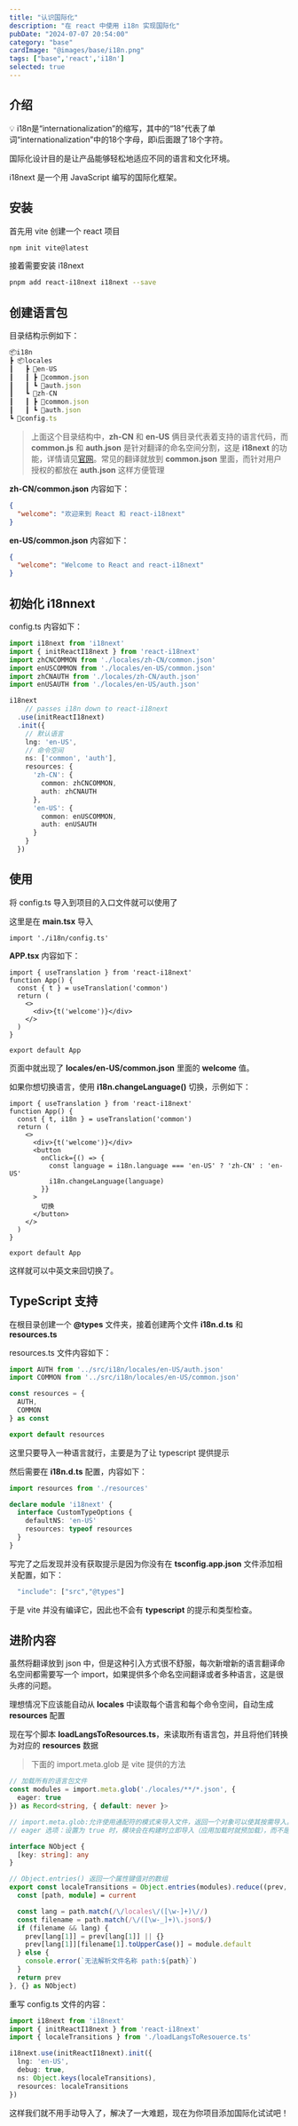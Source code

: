 ```yaml
---
title: "认识国际化"
description: "在 react 中使用 i18n 实现国际化"
pubDate: "2024-07-07 20:54:00"
category: "base"
cardImage: "@images/base/i18n.png"
tags: ["base",'react','i18n']
selected: true
---
```


## 介绍

💡 i18n是“internationalization”的缩写，其中的“18”代表了单词“internationalization”中的18个字母，即i后面跟了18个字符。

国际化设计目的是让产品能够轻松地适应不同的语言和文化环境。

i18next 是一个用 JavaScript 编写的国际化框架。

## 安装

首先用 vite 创建一个 react 项目

```bash
npm init vite@latest
```

接着需要安装 i18next

```bash
pnpm add react-i18next i18next --save
```

## 创建语言包

目录结构示例如下：

```typescript
📦i18n
┣ 📦locales
┃   ┣ 📂en-US
┃   ┃ ┣ 📜common.json
┃   ┃ ┗ 📜auth.json
┃   ┗ 📂zh-CN
┃   ┃ ┣ 📜common.json
┃   ┃ ┗ 📜auth.json
┗ 📜config.ts
```

> 上面这个目录结构中，**zh-CN** 和 **en-US** 俩目录代表着支持的语言代码，而 **common.js** 和 **auth.json** 是针对翻译的命名空间分割，这是 **i18next** 的功能，详情请见[官网](https://www.i18next.com/principles/namespaces)。常见的翻译就放到 **common.json** 里面，而针对用户授权的都放在 **auth.json** 这样方便管理

**zh-CN/common.json** 内容如下：

```json
{
  "welcome": "欢迎来到 React 和 react-i18next"
}
```

**en-US/common.json** 内容如下：

```json
{
  "welcome": "Welcome to React and react-i18next"
}
```

## 初始化 i18nnext

config.ts 内容如下：

```typescript
import i18next from 'i18next'
import { initReactI18next } from 'react-i18next'
import zhCNCOMMON from './locales/zh-CN/common.json'
import enUSCOMMON from './locales/en-US/common.json'
import zhCNAUTH from './locales/zh-CN/auth.json'
import enUSAUTH from './locales/en-US/auth.json'

i18next
    // passes i18n down to react-i18next
  .use(initReactI18next)
  .init({
    // 默认语言
    lng: 'en-US',
    // 命令空间
    ns: ['common', 'auth'],
    resources: {
      'zh-CN': {
        common: zhCNCOMMON,
        auth: zhCNAUTH
      },
      'en-US': {
        common: enUSCOMMON,
        auth: enUSAUTH
      }
    }
  })
```

## 使用

将 config.ts 导入到项目的入口文件就可以使用了

这里是在 **main.tsx** 导入

```tsx
import './i18n/config.ts'
```

**APP.tsx** 内容如下：

```tsx
import { useTranslation } from 'react-i18next'
function App() {
  const { t } = useTranslation('common')
  return (
    <>
      <div>{t('welcome')}</div>
    </>
  )
}

export default App
```

页面中就出现了 **locales/en-US/common.json** 里面的 **welcome** 值。

如果你想切换语言，使用 **i18n.changeLanguage()** 切换，示例如下：

```tsx
import { useTranslation } from 'react-i18next'
function App() {
  const { t, i18n } = useTranslation('common')
  return (
    <>
      <div>{t('welcome')}</div>
      <button
        onClick={() => {
          const language = i18n.language === 'en-US' ? 'zh-CN' : 'en-US'
          i18n.changeLanguage(language)
        }}
      >
        切换
      </button>
    </>
  )
}

export default App
```

这样就可以中英文来回切换了。

## TypeScript 支持

在根目录创建一个 **@types** 文件夹，接着创建两个文件 **i18n.d.ts** 和 **resources.ts**

resources.ts 文件内容如下：

```ts
import AUTH from '../src/i18n/locales/en-US/auth.json'
import COMMON from '../src/i18n/locales/en-US/common.json'

const resources = {
  AUTH,
  COMMON
} as const

export default resources
```

这里只要导入一种语言就行，主要是为了让 typescript 提供提示

然后需要在 **i18n.d.ts** 配置，内容如下：

```ts
import resources from './resources'

declare module 'i18next' {
  interface CustomTypeOptions {
    defaultNS: 'en-US'
    resources: typeof resources
  }
}
```

 写完了之后发现并没有获取提示是因为你没有在 **tsconfig.app.json** 文件添加相关配置，如下：

```ts
  "include": ["src","@types"]
```

于是 vite 并没有编译它，因此也不会有 **typescript** 的提示和类型检查。

## 进阶内容

虽然将翻译放到 json 中，但是这种引入方式很不舒服，每次新增新的语言翻译命名空间都需要写一个 import，如果提供多个命名空间翻译或者多种语言，这是很头疼的问题。

理想情况下应该能自动从 **locales** 中读取每个语言和每个命令空间，自动生成 **resources** 配置

现在写个脚本 **loadLangsToResources.ts**，来读取所有语言包，并且将他们转换为对应的 **resources** 数据

> 下面的 import.meta.glob 是 vite 提供的方法

```ts
// 加载所有的语言包文件
const modules = import.meta.glob('./locales/**/*.json', {
  eager: true
}) as Record<string, { default: never }>

// import.meta.glob:允许使用通配符的模式来导入文件，返回一个对象可以使其按需导入。
// eager 选项：设置为 true 时，模块会在构建时立即导入（应用加载时就预加载），而不是在运行时按需导入。

interface NObject {
  [key: string]: any
}

// Object.entries() 返回一个属性键值对的数组
export const localeTransitions = Object.entries(modules).reduce((prev, current) => {
  const [path, module] = current

  const lang = path.match(/\/locales\/([\w-]+)\//)
  const filename = path.match(/\/([\w-_]+)\.json$/)
  if (filename && lang) {
    prev[lang[1]] = prev[lang[1]] || {}
    prev[lang[1]][filename[1].toUpperCase()] = module.default
  } else {
    console.error(`无法解析文件名称 path:${path}`)
  }
  return prev
}, {} as NObject)
```

重写 config.ts 文件的内容：

```ts
import i18next from 'i18next'
import { initReactI18next } from 'react-i18next'
import { localeTransitions } from './loadLangsToResouerce.ts'

i18next.use(initReactI18next).init({
  lng: 'en-US',
  debug: true,
  ns: Object.keys(localeTransitions),
  resources: localeTransitions
})
```

这样我们就不用手动导入了，解决了一大难题，现在为你项目添加国际化试试吧！
